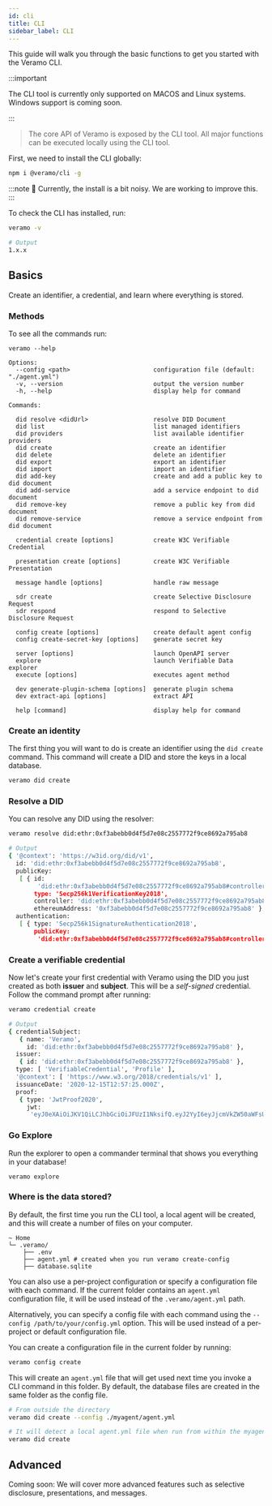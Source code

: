 ```yaml
---
id: cli
title: CLI
sidebar_label: CLI
---
```


This guide will walk you through the basic functions to get you started with the Veramo CLI.

:::important

The CLI tool is currently only supported on MACOS and Linux systems. Windows support is coming soon.

:::

> The core API of Veramo is exposed by the CLI tool. All major functions can be executed locally using the CLI tool.

First, we need to install the CLI globally:

```bash
npm i @veramo/cli -g
```

:::note
:hear_no_evil: Currently, the install is a bit noisy. We are working to improve this.
:::

To check the CLI has installed, run:

```bash
veramo -v

# Output
1.x.x
```

## Basics

Create an identifier, a credential, and learn where everything is stored.

### Methods

To see all the commands run:

```
veramo --help

Options:
  --config <path>                       configuration file (default: "./agent.yml")
  -v, --version                         output the version number
  -h, --help                            display help for command

Commands:

  did resolve <didUrl>                  resolve DID Document
  did list                              list managed identifiers
  did providers                         list available identifier providers
  did create                            create an identifier
  did delete                            delete an identifier
  did export                            export an identifier
  did import                            import an identifier
  did add-key                           create and add a public key to did document
  did add-service                       add a service endpoint to did document
  did remove-key                        remove a public key from did document
  did remove-service                    remove a service endpoint from did document

  credential create [options]           create W3C Verifiable Credential

  presentation create [options]         create W3C Verifiable Presentation

  message handle [options]              handle raw message

  sdr create                            create Selective Disclosure Request
  sdr respond                           respond to Selective Disclosure Request

  config create [options]               create default agent config
  config create-secret-key [options]    generate secret key

  server [options]                      launch OpenAPI server
  explore                               launch Verifiable Data explorer
  execute [options]                     executes agent method

  dev generate-plugin-schema [options]  generate plugin schema
  dev extract-api [options]             extract API

  help [command]                        display help for command

```

### Create an identity

The first thing you will want to do is create an identifier using the `did create` command. This command will create a DID and store the keys in a local database.

```bash
veramo did create
```

### Resolve a DID

You can resolve any DID using the resolver:

```bash
veramo resolve did:ethr:0xf3abebb0d4f5d7e08c2557772f9ce8692a795ab8

# Output
{ '@context': 'https://w3id.org/did/v1',
  id: 'did:ethr:0xf3abebb0d4f5d7e08c2557772f9ce8692a795ab8',
  publicKey:
   [ { id:
        'did:ethr:0xf3abebb0d4f5d7e08c2557772f9ce8692a795ab8#controller',
       type: 'Secp256k1VerificationKey2018',
       controller: 'did:ethr:0xf3abebb0d4f5d7e08c2557772f9ce8692a795ab8',
       ethereumAddress: '0xf3abebb0d4f5d7e08c2557772f9ce8692a795ab8' } ],
  authentication:
   [ { type: 'Secp256k1SignatureAuthentication2018',
       publicKey:
        'did:ethr:0xf3abebb0d4f5d7e08c2557772f9ce8692a795ab8#controller' } ] }
```

### Create a verifiable credential

Now let's create your first credential with Veramo using the DID you just created as both **issuer** and **subject**. This will be a _self-signed_ credential. Follow the command prompt after running:

```bash
veramo credential create

# Output
{ credentialSubject:
   { name: 'Veramo',
     id: 'did:ethr:0xf3abebb0d4f5d7e08c2557772f9ce8692a795ab8' },
  issuer:
   { id: 'did:ethr:0xf3abebb0d4f5d7e08c2557772f9ce8692a795ab8' },
  type: [ 'VerifiableCredential', 'Profile' ],
  '@context': [ 'https://www.w3.org/2018/credentials/v1' ],
  issuanceDate: '2020-12-15T12:57:25.000Z',
  proof:
   { type: 'JwtProof2020',
     jwt:
      'eyJ0eXAiOiJKV1QiLCJhbGciOiJFUzI1NksifQ.eyJ2YyI6eyJjcmVkZW50aWFsU3ViamVjdCI6eyJuYW1lIjoiVmVyYW1vIn0sIkBjb250ZXh0IjpbImh0dHBzOi8vd3d3LnczLm9yZy8yMDE4L2NyZWRlbnRpYWxzL3YxIl0sInR5cGUiOlsiVmVyaWZpYWJsZUNyZWRlbnRpYWwiLCJQcm9maWxlIl19LCJzdWIiOiJkaWQ6ZXRocjoweGYzYWJlYmIwZDRmNWQ3ZTA4YzI1NTc3NzJmOWNlODY5MmE3OTVhYjgiLCJuYmYiOjE2MDgwMzcwNDUsImlzcyI6ImRpZDpldGhyOjB4ZjNhYmViYjBkNGY1ZDdlMDhjMjU1Nzc3MmY5Y2U4NjkyYTc5NWFiOCJ9.X8UCc-wU2nt3BDvXKp3TT2syb4Gl7_F2IVSZNo_NIcihY8xloQBkhnezsBpTDJkfcRBfKwuEb9yPqGjZGmVpWQ' } }

```

### Go Explore

Run the explorer to open a commander terminal that shows you everything in your database!

```
veramo explore
```

### Where is the data stored?

By default, the first time you run the CLI tool, a local agent will be created, and this will create a number of files on your computer.

```
~ Home
└─ .veramo/
    ├── .env
    ├── agent.yml # created when you run veramo create-config
    ├── database.sqlite
```

You can also use a per-project configuration or specify a configuration file with each command.
If the current folder contains an `agent.yml` configuration file, it will be used instead of the `.veramo/agent.yml` path.

Alternatively, you can specify a config file with each command using the `--config /path/to/your/config.yml` option. This will be used instead of a per-project or default configuration file.

You can create a configuration file in the current folder by running:

```bash
veramo config create
```

This will create an `agent.yml` file that will get used next time you invoke a CLI command in this folder.
By default, the database files are created in the same folder as the config file.

```bash
# From outside the directory
veramo did create --config ./myagent/agent.yml

# It will detect a local agent.yml file when run from within the myagent directory
veramo did create
```

## Advanced

Coming soon: We will cover more advanced features such as selective disclosure, presentations, and messages.
